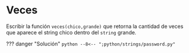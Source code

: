 # Veces

Escribir la función `veces(chico,grande)` que retorna la cantidad de veces que aparece el string chico dentro del `string` grande.

??? danger "Solución"
    ```python
    --8<-- ";python/strings/password.py"
    ```